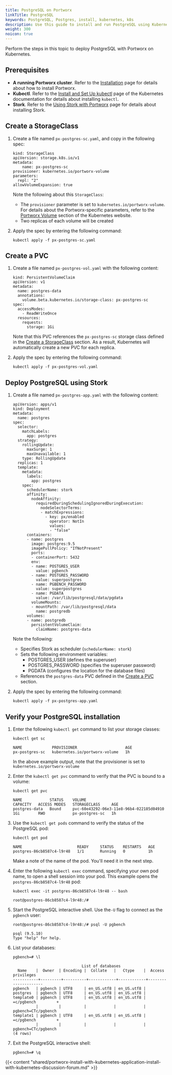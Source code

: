 ```yaml
---
title: PostgreSQL on Portworx
linkTitle: PostgreSQL
keywords: PostgreSQL, Postgres, install, kubernetes, k8s
description: Use this guide to install and run PostgreSQL using Kubernetes
weight: 300
noicon: true
---
```


Perform the steps in this topic to deploy PostgreSQL with Portworx on Kubernetes.

## Prerequisites

* **A running Portworx cluster**. Refer to the [Installation](/start-here-installation/#installation) page for details about how to install Portworx.
* **Kubectl**. Refer to the [Install and Set Up kubectl](https://kubernetes.io/docs/tasks/tools/install-kubectl/) page of the Kubernetes documentation for details about installing `kubectl`.
* **Stork**. Refer to the [Using Stork with Portworx](/portworx-install-with-kubernetes/storage-operations/stork/) page for details about installing Stork.

## Create a StorageClass

1. Create a file named `px-postgres-sc.yaml`, and copy in the following spec:

    ```text
    kind: StorageClass
    apiVersion: storage.k8s.io/v1
    metadata:
        name: px-postgres-sc
    provisioner: kubernetes.io/portworx-volume
    parameters:
      repl: "2"
    allowVolumeExpansion: true
    ```

    Note the following about this `StorageClass`:

    * The `provisioner` parameter is set to  `kubernetes.io/portworx-volume`. For details about the Portworx-specific parameters, refer to the [Portworx Volume](https://kubernetes.io/docs/concepts/storage/storage-classes/#portworx-volume) section of the Kubernetes website.
    * Two replicas of each volume will be created

2. Apply the spec by entering the following command:

    ```text
    kubectl apply -f px-postgres-sc.yaml
    ```

## Create a PVC

1. Create a file named `px-postgres-vol.yaml` with the following content:

    ```text
    kind: PersistentVolumeClaim
    apiVersion: v1
    metadata:
      name: postgres-data
      annotations:
        volume.beta.kubernetes.io/storage-class: px-postgres-sc
    spec:
      accessModes:
        - ReadWriteOnce
      resources:
        requests:
          storage: 1Gi

    ```

    Note that this PVC references the `px-postgres-sc` storage class defined in the [Create a StorageClass](#create-a-storageclass) section. As a result, Kubernetes will automatically create a new PVC for each replica.

2. Apply the spec by entering the following command:

    ```
    kubectl apply -f px-postgres-vol.yaml
    ```

## Deploy PostgreSQL using Stork


1. Create a file named `px-postgres-app.yaml` with the following content:

    ```text
    apiVersion: apps/v1
    kind: Deployment
    metadata:
      name: postgres
    spec:
      selector:
        matchLabels:
          app: postgres
      strategy:
        rollingUpdate:
          maxSurge: 1
          maxUnavailable: 1
        type: RollingUpdate
      replicas: 1
      template:
        metadata:
          labels:
            app: postgres
        spec:
          schedulerName: stork
          affinity:
            nodeAffinity:
              requiredDuringSchedulingIgnoredDuringExecution:
                nodeSelectorTerms:
                - matchExpressions:
                  - key: px/enabled
                    operator: NotIn
                    values:
                    - "false"
          containers:
          - name: postgres
            image: postgres:9.5
            imagePullPolicy: "IfNotPresent"
            ports:
            - containerPort: 5432
            env:
            - name: POSTGRES_USER
              value: pgbench
            - name: POSTGRES_PASSWORD
              value: superpostgres
            - name: PGBENCH_PASSWORD
              value: superpostgres
            - name: PGDATA
              value: /var/lib/postgresql/data/pgdata
            volumeMounts:
            - mountPath: /var/lib/postgresql/data
              name: postgredb
          volumes:
          - name: postgredb
            persistentVolumeClaim:
              claimName: postgres-data
      ```

    Note the following:

    * Specifies Stork as scheduler (`schedulerName: stork`)
    * Sets the following environment variables:
      * POSTGRES_USER (defines the superuser)
      * POSTGRES_PASSWORD (specifies the superuser password)
      * PGDATA (configures the location for the database files)
    * References the `postgres-data` PVC defined in the [Create a PVC](#create-a-pvc) section.


2. Apply the spec by entering the following command:

      ```text
      kubectl apply -f px-postgres-app.yaml
      ```

## Verify your PostgreSQL installation

1. Enter the following `kubectl get` command to list your storage classes:

      ```text
      kubectl get sc
      ```

      ```
      NAME             PROVISIONER                     AGE
      px-postgres-sc   kubernetes.io/portworx-volume   1h
      ```

    In the above example output, note that the provisioner is set to `kubernetes.io/portworx-volume`


2. Enter the `kubectl get pvc` command to verify that the PVC is bound to a volume:

      ```text
      kubectl get pvc
      ```

      ```
      NAME            STATUS    VOLUME                                     CAPACITY   ACCESS MODES   STORAGECLASS     AGE
      postgres-data   Bound     pvc-60e43292-06e3-11e8-96b4-022185d04910   1Gi        RWO            px-postgres-sc   1h
      ```

3. Use the `kubectl get pods` command to verify the status of the PostgreSQL pod:

      ```text
      kubectl get pod
      ```

      ```
      NAME                        READY     STATUS    RESTARTS   AGE
      postgres-86cb8587c4-l9r48   1/1       Running   0          1h
      ```

    Make a note of the name of the pod. You'll need it in the next step.

4. Enter the following `kubectl exec` command, specifying your own pod name, to open a shell session into your pod. This example opens the `postgres-86cb8587c4-l9r48` pod:

      ```text
      kubectl exec -it postgres-86cb8587c4-l9r48 -- bash
      ```

      ```
      root@postgres-86cb8587c4-l9r48:/#
      ```

5. Start the PostgreSQL interactive shell. Use the`-U` flag to connect as the `pgbench` user:

      ```text
      root@postgres-86cb8587c4-l9r48:/# psql -U pgbench
      ```

      ```
      psql (9.5.10)
      Type "help" for help.
      ```

6. List your databases:

      ```text
      pgbench=# \l
      ```

      ```
                                    List of databases
        Name    |  Owner  | Encoding |  Collate   |   Ctype    |  Access privileges
      -----------+---------+----------+------------+------------+---------------------
      pgbench   | pgbench | UTF8     | en_US.utf8 | en_US.utf8 |
      postgres  | pgbench | UTF8     | en_US.utf8 | en_US.utf8 |
      template0 | pgbench | UTF8     | en_US.utf8 | en_US.utf8 | =c/pgbench         +
                |         |          |            |            | pgbench=CTc/pgbench
      template1 | pgbench | UTF8     | en_US.utf8 | en_US.utf8 | =c/pgbench         +
                |         |          |            |            | pgbench=CTc/pgbench
      (4 rows)
      ```

7. Exit the PostgreSQL interactive shell:

      ```text
      pgbench=# \q
      ```

{{< content "shared/portworx-install-with-kubernetes-application-install-with-kubernetes-discussion-forum.md" >}}
